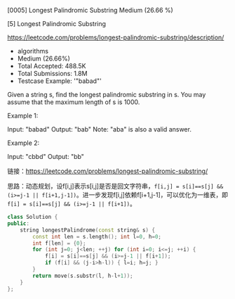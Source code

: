 [0005] Longest Palindromic Substring                                Medium (26.66 %)

<!--front-->	
[5] Longest Palindromic Substring  

https://leetcode.com/problems/longest-palindromic-substring/description/

* algorithms
* Medium (26.66%)
* Total Accepted:    488.5K
* Total Submissions: 1.8M
* Testcase Example:  '"babad"'

Given a string s, find the longest palindromic substring in s. You may assume that the maximum length of s is 1000.

Example 1:


Input: "babad"
Output: "bab"
Note: "aba" is also a valid answer.


Example 2:


Input: "cbbd"
Output: "bb"







<!--back-->

链接：https://leetcode.com/problems/longest-palindromic-substring/

思路：动态规划，设f[i,j]表示s[i,j]是否是回文字符串，`f[i,j] = s[i]==s[j] && (i>=j-1 || f[i+1,j-1])`。进一步发现f[i,j]依赖f[i+1,j-1]，可以优化为一维表，即`f[i] = s[i]==s[j] && (i>=j-1 || f[i+1])`。

```cpp
class Solution {
public:
    string longestPalindrome(const string& s) {
        const int len = s.length(); int l=0, h=0;
        int f[len] = {0};
        for (int j=0; j<len; ++j) for (int i=0; i<=j; ++i) {
            f[i] = s[i]==s[j] && (i>=j-1 || f[i+1]);
            if (f[i] && (j-i>h-l)) { l=i; h=j; }
        }
        return move(s.substr(l, h-l+1));
    }
};
```


